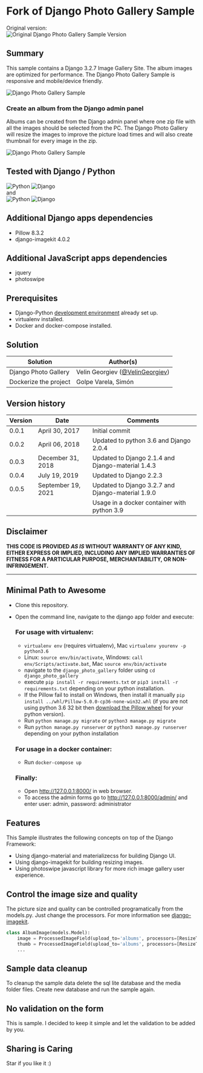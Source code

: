 # Fork of Django Photo Gallery Sample #

Original version:  
![Original Django Photo Gallery Sample Version](https://img.shields.io/badge/Version-0.0.4-green.svg)

## Summary

This sample contains a Django 3.2.7 Image Gallery Site. The album images are optimized for performance. The Django Photo Gallery Sample is responsive and mobile/device friendly.

![Django Photo Gallery Sample](./assets/django_photo_gallery_explore.gif)

### Create an album from the Django admin panel

Albums can be created from the Django admin panel where one zip file with all the images should be selected from the PC. The Django Photo Gallery will resize the images to improve the picture load times and will also create thumbnail for every image in the zip.

![Django Photo Gallery Sample](./assets/django_photo_gallery_admin.gif)


## Tested with Django / Python
![Python](https://img.shields.io/badge/Python-3.6-green.svg)
![Django](https://img.shields.io/badge/Django-2.2.3-green.svg)  
and  
![Python](https://img.shields.io/badge/Python-3.9-green.svg)
![Django](https://img.shields.io/badge/Django-3.2.7-green.svg)  

## Additional Django apps dependencies
- Pillow 8.3.2
- django-imagekit 4.0.2

## Additional JavaScript apps dependencies
- jquery
- photoswipe

## Prerequisites

- Django-Python [development environment](https://www.djangoproject.com/start/) already set up.
- virtualenv installed.
- Docker and docker-compose installed.

## Solution

| Solution              | Author(s)                                                            |
| --------------------- | -------------------------------------------------------------------- |
| Django Photo Gallery  | Velin Georgiev ([@VelinGeorgiev](https://twitter.com/velingeorgiev)) |
| Dockerize the project | Golpe Varela, Simón                                                  |

## Version history

| Version | Date               | Comments                                          |
| ------- | ------------------ | ------------------------------------------------- |
| 0.0.1   | April 30, 2017     | Initial commit                                    |
| 0.0.2   | April 06, 2018     | Updated to python 3.6 and Django 2.0.4            |
| 0.0.3   | December 31, 2018  | Updated to Django 2.1.4 and Django-material 1.4.3 |
| 0.0.4   | July 19, 2019      | Updated to Django 2.2.3                           |
| 0.0.5   | September 19, 2021 | Updated to Django 3.2.7 and Django-material 1.9.0 |
|         |                    | Usage in a docker container with python 3.9       |

## Disclaimer
**THIS CODE IS PROVIDED *AS IS* WITHOUT WARRANTY OF ANY KIND, EITHER EXPRESS OR IMPLIED, INCLUDING ANY IMPLIED WARRANTIES OF FITNESS FOR A PARTICULAR PURPOSE, MERCHANTABILITY, OR NON-INFRINGEMENT.**

---

## Minimal Path to Awesome

- Clone this repository.
- Open the command line, navigate to the django app folder and execute:
  
    ### For usage with virtualenv:

    - `virtualenv env` (requires virtualenv), Mac `virtualenv yourenv -p python3.6`
    - Linux: `source env/bin/activate`, Windows: `call env/Scripts/activate.bat`, Mac `source env/bin/activate`
    - navigate to the `django_photo_gallery` folder using `cd django_photo_gallery`
    - execute `pip install -r requirements.txt` or `pip3 install -r requirements.txt` depending on your python installation. 
    - If the Pillow fail to install on Windows, then install it manually `pip install ../whl/Pillow-5.0.0-cp36-none-win32.whl` (if you are not using python 3.6 32 bit then  [download the Pillow wheel](http://www.lfd.uci.edu/~gohlke/pythonlibs/#pillow) for your python version).
    - Run `python manage.py migrate` or `python3 manage.py migrate`
    - Run `python manage.py runserver` or `python3 manage.py runserver` depending on your python installation
  
    ### For usage in a docker container:
    - Run `docker-compose up`

    ### Finally:
    - Open http://127.0.0.1:8000/ in web browser.
    - To access the admin forms go to http://127.0.0.1:8000/admin/ and enter user: admin, password: administrator

## Features

This Sample illustrates the following concepts on top of the Django Framework:

- Using django-material and materializecss for building Django UI.
- Using django-imagekit for building resizing images.
- Using photoswipe javascript library for more rich image gallery user experience.

## Control the image size and quality
The picture size and quality can be controlled programatically from the models.py. Just change the processors. For more information see [django-imagekit](https://github.com/matthewwithanm/django-imagekit).

```python
class AlbumImage(models.Model):
    image = ProcessedImageField(upload_to='albums', processors=[ResizeToFit(1280)], format='JPEG', options={'quality': 70})
    thumb = ProcessedImageField(upload_to='albums', processors=[ResizeToFit(300)], format='JPEG', options={'quality': 80})
    ...
```

## Sample data cleanup
To cleanup the sample data delete the sql lite database and the media folder files. Create new database and run the sample again.

## No validation on the form
This is sample. I decided to keep it simple and let the validation to be added by you.

## Sharing is Caring

Star if you like it :)
